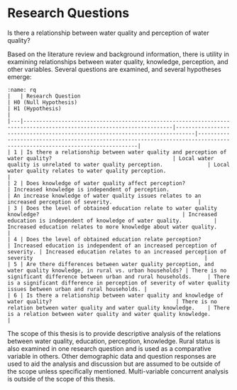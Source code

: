 # Research Questions

Is there a relationship between water quality and perception of water quality?

Based on the literature review and background information, there is utility in examining relationships between water quality, knowledge, perception, and other variables. Several questions are examined, and several hypotheses emerge:

```{table} Research questions and hypotheses
:name: rq
|   | Research Question                                                                                                   | H0 (Null Hypothesis)                                                       | H1 (Hypothesis)                                                                                                         |
|---|---------------------------------------------------------------------------------------------------------------------|----------------------------------------------------------------------------|-------------------------------------------------------------------------------------------------------------------------|
| 1 | Is there a relationship between water quality and perception of water quality?                                      | Local water quality is unrelated to water quality perception.              | Local water quality relates to water quality perception.                                                                |
| 2 | Does knowledge of water quality affect perception?                                                                  | Increased knowledge is independent of perception.                          | An increase knowledge of water quality issues relates to an increased perception of severity.                           |
| 3 | Does the level of obtained education relate to water quality knowledge?                                             | Increased education is independent of knowledge of water quality.          | Increased education relates to more knowledge about water quality.                                                      |
| 4 | Does the level of obtained education relate perception?                                                             | Increased education is independent of an increased perception of severity. | Increased education relates to an increased perception of severity                                                      |
| 5 | Are there differences between water quality perception, and water quality knowledge, in rural vs. urban households? | There is no significant difference between urban and rural households.     | There is a significant difference in perception of severity of water quality issues between urban and rural households. |
| 6 | Is there a relationship between water quality and knowledge of water quality?                                       | There is no relation between water quality and water quality knowledge.    | There is a relation between water quality and water quality knowledge.                                                  |
```

The scope of this thesis is to provide descriptive analysis of the relations between water quality, education, perception, knowledge. Rural status is also examined in one research question and is used as a comparative variable in others. Other demographic data and question responses are used to aid the analysis and discussion but are assumed to be outside of the scope unless specifically mentioned. Multi-variable concurrent analysis is outside of the scope of this thesis.